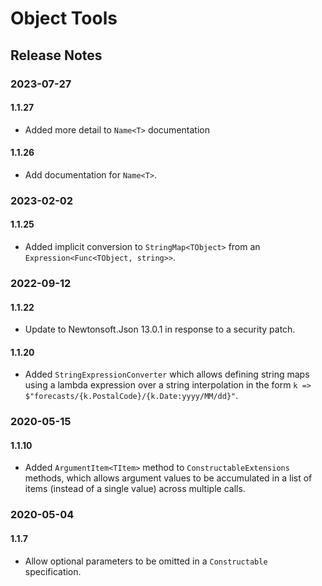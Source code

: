# Object Tools

## Release Notes

### 2023-07-27

#### 1.1.27

- Added more detail to `Name<T>` documentation

#### 1.1.26

- Add documentation for `Name<T>`.

### 2023-02-02

#### 1.1.25

- Added implicit conversion to `StringMap<TObject>` from an `Expression<Func<TObject, string>>`.

### 2022-09-12

#### 1.1.22

- Update to Newtonsoft.Json 13.0.1 in response to a security patch.

#### 1.1.20

- Added `StringExpressionConverter` which allows defining string maps using a lambda expression over a string interpolation in the form `k => $"forecasts/{k.PostalCode}/{k.Date:yyyy/MM/dd}"`.

### 2020-05-15

#### 1.1.10

- Added `ArgumentItem<TItem>` method to `ConstructableExtensions` methods, which allows argument values to be accumulated in a list of items (instead of a single value) across multiple calls.

### 2020-05-04

#### 1.1.7

- Allow optional parameters to be omitted in a `Constructable` specification.